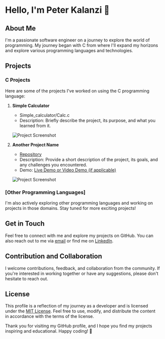 # Hello, I'm Peter Kalanzi 👋

## About Me

I'm a passionate software engineer on a journey to explore the world of programming. My journey began with C from where I'll expand my horizons and explore various programming languages and technologies.

## Projects

### C Projects

Here are some of the projects I've worked on using the C programming language:

1. **Simple Calculator**
   - Simple_calculator/Calc.c
   - Description: Briefly describe the project, its purpose, and what you learned from it.
     

   ![Project Screenshot](project-screenshot.png)

1. **Another Project Name**
   - [Repository](link-to-repo)
   - Description: Provide a short description of the project, its goals, and any challenges you encountered.
   - Demo: [Live Demo or Video Demo (if applicable)](demo-link)

   ![Project Screenshot](project-screenshot.png)

### [Other Programming Languages]

I'm also actively exploring other programming languages and working on projects in those domains. Stay tuned for more exciting projects!

## Get in Touch

Feel free to connect with me and explore my projects on GitHub. You can also reach out to me via [email](mailto:youremail@example.com) or find me on [LinkedIn](https://www.linkedin.com/in/yourusername).

## Contribution and Collaboration

I welcome contributions, feedback, and collaboration from the community. If you're interested in working together or have any suggestions, please don't hesitate to reach out.

## License

This profile is a reflection of my journey as a developer and is licensed under the [MIT License](LICENSE). Feel free to use, modify, and distribute the content in accordance with the terms of the license.

Thank you for visiting my GitHub profile, and I hope you find my projects inspiring and educational. Happy coding! 🚀




